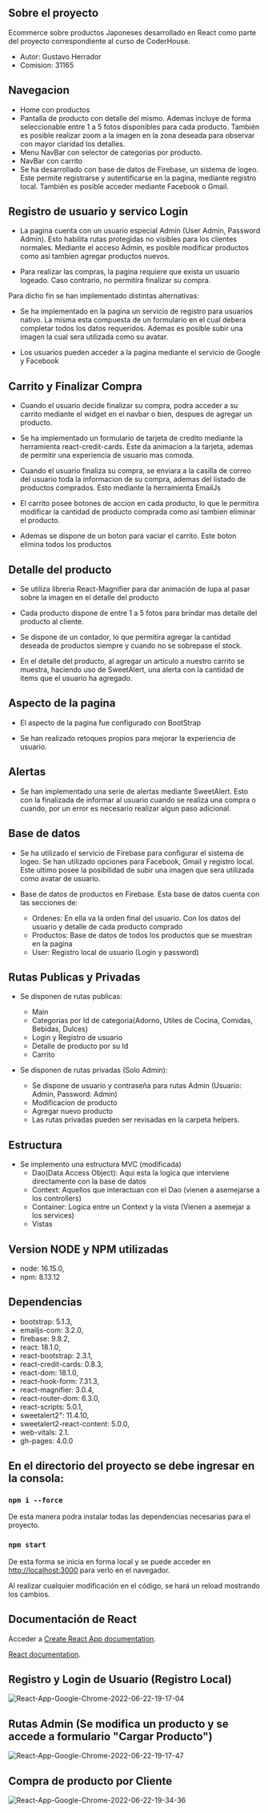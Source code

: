 ## Sobre el proyecto

Ecommerce sobre productos Japoneses desarrollado en React como parte del proyecto correspondiente al curso de CoderHouse.
+ Autor: Gustavo Herrador
+ Comision: 31165


## Navegacion
+ Home con productos
+ Pantalla de producto con detalle del mismo. Ademas incluye de forma seleccionable entre 1 a 5 fotos disponibles para cada producto. También es posible realizar zoom a la imagen en la zona deseada para observar con mayor claridad los detalles.
+ Menu NavBar con selector de categorias por producto. 
+ NavBar con carrito
+ Se ha desarrollado con base de datos de Firebase, un sistema de logeo. Este permite registrarse y autentificarse en la pagina, mediante registro local. También es posible acceder mediante Facebook o Gmail.


## Registro de usuario y servico Login

- La pagina cuenta con un usuario especial Admin (User Admin, Password Admin). Esto habilita rutas protegidas no visibles para los clientes normales. Mediante el acceso Admin, es posible modificar productos como asi tambien agregar productos nuevos.

- Para realizar las compras, la pagina requiere que exista un usuario logeado. Caso contrario, no permitira finalizar su compra.

Para dicho fin se han implementado distintas alternativas:

- Se ha implementado en la pagina un servicio de registro para usuarios nativo. La misma esta compuesta de un formulario en el cual debera completar todos los datos requeridos. Ademas es posible subir una imagen la cual sera utilizada como su avatar.

- Los usuarios pueden acceder a la pagina mediante el servicio de Google y Facebook


## Carrito y Finalizar Compra

- Cuando el usuario decide finalizar su compra, podra acceder a su carrito  mediante el widget en el navbar o bien, despues de agregar un producto.

- Se ha implementado un formulario de tarjeta de credito mediante la herramienta react-credit-cards. Este da animacion a la tarjeta, ademas de permitir una experiencia de usuario mas comoda.

- Cuando el usuario finaliza su compra, se enviara a la casilla de correo del usuario toda la informacion de su compra, ademas del listado de productos comprados. Esto mediante la herramienta EmailJs

- El carrito posee botones de accion en cada producto, lo que le permitira modificar la cantidad de producto comprada como asi tambien eliminar el producto.

- Ademas se dispone de un boton para vaciar el carrito. Este boton elimina todos los productos


## Detalle del producto

- Se utiliza libreria React-Magnifier para dar animación de lupa al pasar sobre la imagen en el detalle del producto

- Cada producto dispone de entre 1 a 5 fotos para brindar mas detalle del producto al cliente.

- Se dispone de un contador, lo que permitira agregar la cantidad deseada de productos siempre y cuando no se sobrepase el stock.

- En el detalle del producto, al agregar un articulo a nuestro carrito se muestra, haciendo uso de SweetAlert, una alerta con la cantidad de items que el usuario ha agregado.


## Aspecto de la pagina

- El aspecto de la pagina fue configurado con BootStrap

- Se han realizado retoques propios para mejorar la experiencia de usuario.


## Alertas

- Se han implementado una serie de alertas mediante SweetAlert. Esto con la finalizada de informar al usuario cuando se realiza una compra o cuando, por un error es necesario realizar algun paso adicional.



## Base de datos

- Se ha utilizado el servicio de Firebase para configurar el sistema de logeo. Se han utilizado opciones para Facebook, Gmail y registro local. Este ultimo posee la posibilidad de subir una imagen que sera utilizada como avatar de usuario.
  
- Base de datos de productos en Firebase. Esta base de datos cuenta con las secciones de:
  + Ordenes: En ella va la orden final del usuario. Con los datos del usuario y detalle de cada producto comprado
  + Productos: Base de datos de todos los productos que se muestran en la pagina
  + User: Registro local de usuario (Login y password)

  

## Rutas Publicas y Privadas

- Se disponen de rutas publicas:
  - Main
  - Categorias por Id de categoria(Adorno, Utiles de Cocina, Comidas, Bebidas, Dulces)
  - Login y Registro de usuario
  - Detalle de producto por su Id
  - Carrito

- Se disponen de rutas privadas (Solo Admin):
  - Se dispone de usuario y contraseña para rutas Admin (Usuario: Admin, Password: Admin) 
  - Modificacion de producto
  - Agregar nuevo producto
  - Las rutas privadas pueden ser revisadas en la carpeta helpers.


## Estructura

- Se implemento una estructura MVC (modificada)
  - Dao(Data Access Object): Aqui esta la logica que interviene directamente con la base de datos
  - Context: Aquellos que interactuan con el Dao (vienen a asemejarse a los controllers)
  - Container: Logica entre un Context y la vista (Vienen a asemejar a los services)
  - Vistas

 ## Version NODE y NPM utilizadas

- node: 16.15.0,
- npm: 8.13.12

## Dependencias

- bootstrap: 5.1.3,
- emailjs-com: 3.2.0,
- firebase: 9.8.2,
- react: 18.1.0,
- react-bootstrap: 2.3.1,
- react-credit-cards: 0.8.3,
- react-dom: 18.1.0,
- react-hook-form: 7.31.3,
- react-magnifier: 3.0.4,
- react-router-dom: 6.3.0,
- react-scripts: 5.0.1,
- sweetalert2": 11.4.10,
- sweetalert2-react-content: 5.0.0,
- web-vitals: 2.1.
- gh-pages: 4.0.0
 

## En el directorio del proyecto se debe ingresar en la consola:

### `npm i --force`

De esta manera podra instalar todas las dependencias necesarias para el proyecto.

### `npm start`

De esta forma se inicia en forma local y se puede acceder en [http://localhost:3000](http://localhost:3000)
para verlo en el navegador.

Al realizar cualquier modificación en el código, se hará un reload mostrando los cambios.


## Documentación de React

Acceder a [Create React App documentation](https://facebook.github.io/create-react-app/docs/getting-started).

[React documentation](https://reactjs.org/).


## Registro y Login de Usuario (Registro Local)
![React-App-Google-Chrome-2022-06-22-19-17-04](https://user-images.githubusercontent.com/82460834/175165698-fa73ff67-499f-4406-be0e-750a7c772aa7.gif)


## Rutas Admin (Se modifica un producto y se accede a formulario "Cargar Producto")
![React-App-Google-Chrome-2022-06-22-19-17-47](https://user-images.githubusercontent.com/82460834/175165868-58ca6737-8ca3-4325-ada7-6ddbbd7c5874.gif)

## Compra de producto por Cliente
![React-App-Google-Chrome-2022-06-22-19-34-36](https://user-images.githubusercontent.com/82460834/175165924-c9aa5057-84de-48bd-820d-c1f1968dc690.gif)



